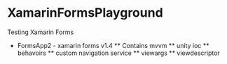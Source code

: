 # XamarinFormsPlayground
Testing Xamarin Forms

* FormsApp2 - xamarin forms v1.4
** Contains mvvm
** unity ioc
** behavoirs
** custom navigation service
** viewargs
** viewdescriptor
